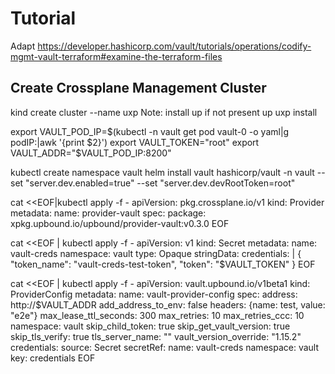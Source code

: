 # Tutorial

Adapt https://developer.hashicorp.com/vault/tutorials/operations/codify-mgmt-vault-terraform#examine-the-terraform-files

## Create Crossplane Management Cluster

kind create cluster --name uxp
Note: install up if not present
up uxp install


export VAULT_POD_IP=$(kubectl -n vault get pod vault-0 -o yaml|g podIP:|awk '{print $2}')
export VAULT_TOKEN="root"
export VAULT_ADDR="$VAULT_POD_IP:8200"

kubectl create namespace vault
helm install vault hashicorp/vault -n vault --set "server.dev.enabled=true" --set "server.dev.devRootToken=root"

cat <<EOF|kubectl apply -f -
apiVersion: pkg.crossplane.io/v1
kind: Provider
metadata:
  name: provider-vault
spec:
  package: xpkg.upbound.io/upbound/provider-vault:v0.3.0
EOF

cat <<EOF | kubectl apply -f -
apiVersion: v1
kind: Secret
metadata:
  name: vault-creds
  namespace: vault
type: Opaque
stringData:
  credentials: |
    {
      "token_name": "vault-creds-test-token",
      "token": "$VAULT_TOKEN"
    }
EOF

cat <<EOF | kubectl apply -f -
apiVersion: vault.upbound.io/v1beta1
kind: ProviderConfig
metadata:
  name: vault-provider-config
spec:
  address: http://$VAULT_ADDR
  add_address_to_env: false
  headers: {name: test, value: "e2e"}
  max_lease_ttl_seconds: 300
  max_retries: 10
  max_retries_ccc: 10
  namespace: vault
  skip_child_token: true
  skip_get_vault_version: true
  skip_tls_verify: true
  tls_server_name: ""
  vault_version_override: "1.15.2"
  credentials:
    source: Secret
    secretRef:
      name: vault-creds
      namespace: vault
      key: credentials
EOF
